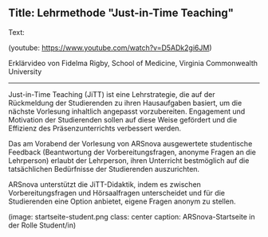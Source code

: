 Title: Lehrmethode "Just-in-Time Teaching"
----
Text:

(youtube: https://www.youtube.com/watch?v=D5ADk2gi6JM)

Erklärvideo von Fidelma Rigby, School of Medicine, Virginia Commonwealth University

****

Just-in-Time Teaching (JiTT) ist eine Lehrstrategie, die auf der Rückmeldung der Studierenden zu ihren Hausaufgaben basiert, um die nächste Vorlesung inhaltlich angepasst vorzubereiten. Engagement und Motivation der Studierenden sollen auf diese Weise gefördert und die Effizienz des Präsenzunterrichts verbessert werden.

Das am Vorabend der Vorlesung von ARSnova ausgewertete studentische Feedback (Beantwortung der Vorbereitungsfragen, anonyme Fragen an die Lehrperson) erlaubt der Lehrperson, ihren Unterricht bestmöglich auf die tatsächlichen Bedürfnisse der Studierenden auszurichten.

ARSnova unterstützt die JiTT-Didaktik, indem es zwischen Vorbereitungsfragen und Hörsaalfragen unterscheidet und für die Studierenden eine Option anbietet, eigene Fragen anonym zu stellen.

(image: startseite-student.png class: center caption: ARSnova-Startseite in der Rolle Student/in)
